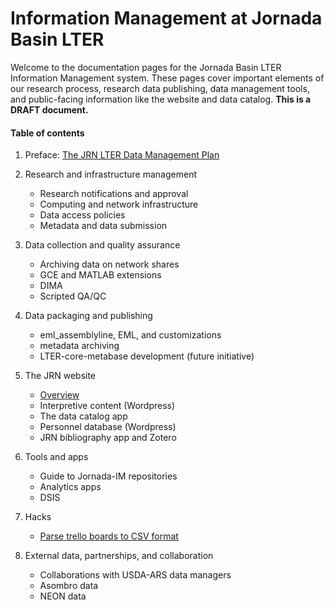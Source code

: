# Information Management at Jornada Basin LTER

Welcome to the documentation pages for the Jornada Basin LTER Information Management system. These pages cover important elements of our research process, research data publishing, data management tools, and public-facing information like the website and data catalog.  **This is a DRAFT document.**

#### Table of contents

1. Preface: [The JRN LTER Data Management Plan](JRN_LTER_data_management_plan_draft.v3.md)

2. Research and infrastructure management
    - Research notifications and approval
    - Computing and network infrastructure
    - Data access policies
    - Metadata and data submission

3. Data collection and quality assurance
    - Archiving data on network shares
    - GCE and MATLAB extensions
    - DIMA
    - Scripted QA/QC

4. Data packaging and publishing
    - eml_assemblyline, EML, and customizations
    - metadata archiving
    - LTER-core-metabase development (future initiative)

5. The JRN website
    - [Overview](website.md)
    - Interpretive content (Wordpress)
    - The data catalog app
    - Personnel database (Wordpress)
    - JRN bibliography app and Zotero

6. Tools and apps
    - Guide to Jornada-IM repositories
    - Analytics apps
    - DSIS

7. Hacks
    - [Parse trello boards to CSV format](parse_trello_boards.md)

8. External data, partnerships, and collaboration
    - Collaborations with USDA-ARS data managers
    - Asombro data
    - NEON data

